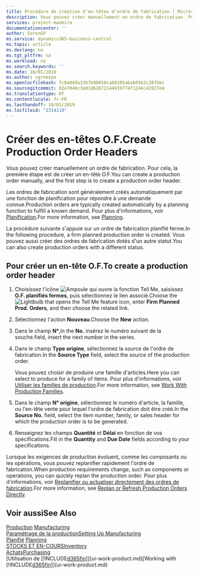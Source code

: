 ```yaml
---
title: Procédure de création d'en-têtes d'ordre de fabrication | Microsoft Docs
description: Vous pouvez créer manuellement un ordre de fabrication. Pour cela, la première étape est de créer un en-tête O.F.
services: project-madeira
documentationcenter: ''
author: SorenGP
ms.service: dynamics365-business-central
ms.topic: article
ms.devlang: na
ms.tgt_pltfrm: na
ms.workload: na
ms.search.keywords: ''
ms.date: 10/01/2019
ms.author: sgroespe
ms.openlocfilehash: fc0a0dda33b7b90658ca60285abab0562c28fbbc
ms.sourcegitcommit: 02e704bc3e01d62072144919774f1244c42827e4
ms.translationtype: HT
ms.contentlocale: fr-FR
ms.lasthandoff: 10/01/2019
ms.locfileid: "2314119"
---
```

# <a name="create-production-order-headers"></a><span data-ttu-id="3a4b0-103">Créer des en-têtes O.F.</span><span class="sxs-lookup"><span data-stu-id="3a4b0-103">Create Production Order Headers</span></span>
<span data-ttu-id="3a4b0-104">Vous pouvez créer manuellement un ordre de fabrication. Pour cela, la première étape est de créer un en-tête O.F.</span><span class="sxs-lookup"><span data-stu-id="3a4b0-104">You can create a production order manually, and the first step is to create a production order header.</span></span>

<span data-ttu-id="3a4b0-105">Les ordres de fabrication sont généralement créés automatiquement par une fonction de planification pour répondre à une demande connue.</span><span class="sxs-lookup"><span data-stu-id="3a4b0-105">Production orders are typically created automatically by a planning function to fulfill a known demand.</span></span> <span data-ttu-id="3a4b0-106">Pour plus d'informations, voir [Planification](production-planning.md).</span><span class="sxs-lookup"><span data-stu-id="3a4b0-106">For more information, see [Planning](production-planning.md).</span></span>   

<span data-ttu-id="3a4b0-107">La procédure suivante s'appuie sur un ordre de fabrication planifié ferme.</span><span class="sxs-lookup"><span data-stu-id="3a4b0-107">In the following procedure, a firm planned production order is created.</span></span> <span data-ttu-id="3a4b0-108">Vous pouvez aussi créer des ordres de fabrication dotés d'un autre statut.</span><span class="sxs-lookup"><span data-stu-id="3a4b0-108">You can also create production orders with a different status.</span></span>  

## <a name="to-create-a-production-order-header"></a><span data-ttu-id="3a4b0-109">Pour créer un en-tête O.F.</span><span class="sxs-lookup"><span data-stu-id="3a4b0-109">To create a production order header</span></span>  
1.  <span data-ttu-id="3a4b0-110">Choisissez l'icône ![Ampoule qui ouvre la fonction Tell Me](media/ui-search/search_small.png "Dites-moi ce que vous voulez faire"), saisissez **O.F. planifiés fermes**, puis sélectionnez le lien associé.</span><span class="sxs-lookup"><span data-stu-id="3a4b0-110">Choose the ![Lightbulb that opens the Tell Me feature](media/ui-search/search_small.png "Tell me what you want to do") icon, enter **Firm Planned Prod. Orders**, and then choose the related link.</span></span>  
2.  <span data-ttu-id="3a4b0-111">Sélectionnez l'action **Nouveau**.</span><span class="sxs-lookup"><span data-stu-id="3a4b0-111">Choose the **New** action.</span></span>  
3.  <span data-ttu-id="3a4b0-112">Dans le champ **N°**,</span><span class="sxs-lookup"><span data-stu-id="3a4b0-112">In the **No.**</span></span> <span data-ttu-id="3a4b0-113">insérez le numéro suivant de la souche.</span><span class="sxs-lookup"><span data-stu-id="3a4b0-113">field, insert the next number in the series.</span></span>  
4.  <span data-ttu-id="3a4b0-114">Dans le champ **Type origine**, sélectionnez la source de l'ordre de fabrication.</span><span class="sxs-lookup"><span data-stu-id="3a4b0-114">In the **Source Type** field, select the source of the production order.</span></span>

    <span data-ttu-id="3a4b0-115">Vous pouvez choisir de produire une famille d'articles.</span><span class="sxs-lookup"><span data-stu-id="3a4b0-115">Here you can select to produce for a family of items.</span></span> <span data-ttu-id="3a4b0-116">Pour plus d'informations, voir [Utiliser les familles de production](production-how-work-family.md).</span><span class="sxs-lookup"><span data-stu-id="3a4b0-116">For more information, see [Work With Production Families](production-how-work-family.md).</span></span>
5.  <span data-ttu-id="3a4b0-117">Dans le champ **N° origine**, sélectionnez le numéro d'article, la famille, ou l'en-tête vente pour lequel l'ordre de fabrication doit être créé.</span><span class="sxs-lookup"><span data-stu-id="3a4b0-117">In the **Source No.** field, select the item number, family, or sales header for which the production order is to be generated.</span></span>  
6.  <span data-ttu-id="3a4b0-118">Renseignez les champs **Quantité** et **Délai** en fonction de vos spécifications.</span><span class="sxs-lookup"><span data-stu-id="3a4b0-118">Fill in the **Quantity** and **Due Date** fields according to your specifications.</span></span>  

<span data-ttu-id="3a4b0-119">Lorsque les exigences de production évoluent, comme les composants ou les opérations, vous pouvez replanifier rapidement l'ordre de fabrication.</span><span class="sxs-lookup"><span data-stu-id="3a4b0-119">When production requirements change, such as components or operations, you can quickly replan the production order.</span></span> <span data-ttu-id="3a4b0-120">Pour plus d'informations, voir [Replanifier ou actualiser directement des ordres de fabrication](production-how-to-replan-refresh-production-orders.md).</span><span class="sxs-lookup"><span data-stu-id="3a4b0-120">For more information, see [Replan or Refresh Production Orders Directly](production-how-to-replan-refresh-production-orders.md).</span></span> 

## <a name="see-also"></a><span data-ttu-id="3a4b0-121">Voir aussi</span><span class="sxs-lookup"><span data-stu-id="3a4b0-121">See Also</span></span>  
<span data-ttu-id="3a4b0-122">[Production](production-manage-manufacturing.md)  </span><span class="sxs-lookup"><span data-stu-id="3a4b0-122">[Manufacturing](production-manage-manufacturing.md)  </span></span>  
[<span data-ttu-id="3a4b0-123">Paramétrage de la production</span><span class="sxs-lookup"><span data-stu-id="3a4b0-123">Setting Up Manufacturing</span></span>](production-configure-production-processes.md)  
<span data-ttu-id="3a4b0-124">[Planifié](production-planning.md)    </span><span class="sxs-lookup"><span data-stu-id="3a4b0-124">[Planning](production-planning.md)    </span></span>  
[<span data-ttu-id="3a4b0-125">STOCKS ET EN-COURS</span><span class="sxs-lookup"><span data-stu-id="3a4b0-125">Inventory</span></span>](inventory-manage-inventory.md)  
[<span data-ttu-id="3a4b0-126">Achats</span><span class="sxs-lookup"><span data-stu-id="3a4b0-126">Purchasing</span></span>](purchasing-manage-purchasing.md)  
<span data-ttu-id="3a4b0-127">[Utilisation de [!INCLUDE[d365fin](includes/d365fin_md.md)]](ui-work-product.md)</span><span class="sxs-lookup"><span data-stu-id="3a4b0-127">[Working with [!INCLUDE[d365fin](includes/d365fin_md.md)]](ui-work-product.md)</span></span>
